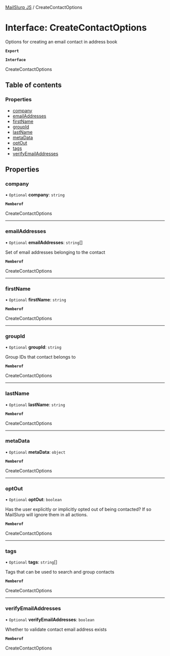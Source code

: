 [MailSlurp JS](../README.md) / CreateContactOptions

# Interface: CreateContactOptions

Options for creating an email contact in address book

**`Export`**

**`Interface`**

CreateContactOptions

## Table of contents

### Properties

- [company](CreateContactOptions.md#company)
- [emailAddresses](CreateContactOptions.md#emailaddresses)
- [firstName](CreateContactOptions.md#firstname)
- [groupId](CreateContactOptions.md#groupid)
- [lastName](CreateContactOptions.md#lastname)
- [metaData](CreateContactOptions.md#metadata)
- [optOut](CreateContactOptions.md#optout)
- [tags](CreateContactOptions.md#tags)
- [verifyEmailAddresses](CreateContactOptions.md#verifyemailaddresses)

## Properties

### company

• `Optional` **company**: `string`

**`Memberof`**

CreateContactOptions

___

### emailAddresses

• `Optional` **emailAddresses**: `string`[]

Set of email addresses belonging to the contact

**`Memberof`**

CreateContactOptions

___

### firstName

• `Optional` **firstName**: `string`

**`Memberof`**

CreateContactOptions

___

### groupId

• `Optional` **groupId**: `string`

Group IDs that contact belongs to

**`Memberof`**

CreateContactOptions

___

### lastName

• `Optional` **lastName**: `string`

**`Memberof`**

CreateContactOptions

___

### metaData

• `Optional` **metaData**: `object`

**`Memberof`**

CreateContactOptions

___

### optOut

• `Optional` **optOut**: `boolean`

Has the user explicitly or implicitly opted out of being contacted? If so MailSlurp will ignore them in all actions.

**`Memberof`**

CreateContactOptions

___

### tags

• `Optional` **tags**: `string`[]

Tags that can be used to search and group contacts

**`Memberof`**

CreateContactOptions

___

### verifyEmailAddresses

• `Optional` **verifyEmailAddresses**: `boolean`

Whether to validate contact email address exists

**`Memberof`**

CreateContactOptions
